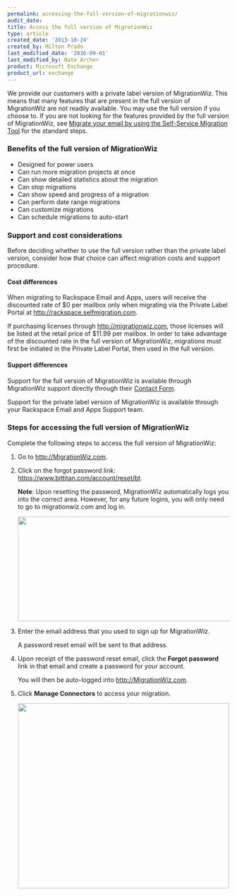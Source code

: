 ```yaml
---
permalink: accessing-the-full-version-of-migrationwiz/
audit_date:
title: Access the full version of MigrationWiz
type: article
created_date: '2013-10-24'
created_by: Milton Prado
last_modified_date: '2016-09-01'
last_modified_by: Nate Archer
product: Microsoft Exchange
product_url: exchange
---
```


We provide our customers with a private label version of MigrationWiz.
This means that many features that are present in the full version of
MigrationWiz are not readily available. You may use the full version if
you choose to. If you are not looking for the features provided by the
full version of MigrationWiz, see
[Migrate your email by using the Self-Service Migration Tool](/how-to/migrate-your-email-by-using-the-self-service-migration-tool)
for the standard steps.

### Benefits of the full version of MigrationWiz

- Designed for power users
- Can run more migration projects at once
- Can show detailed statistics about the migration
- Can stop migrations
- Can show speed and progress of a migration
- Can perform date range migrations
- Can customize migrations
- Can schedule migrations to auto-start

### Support and cost considerations

Before deciding whether to use the full version rather than the private label version,
consider how that choice can affect migration costs and support procedure.

#### Cost differences

When migrating to Rackspace Email and Apps, users will receive
the discounted rate of $0 per mailbox only when migrating via
the Private Label Portal at <http://rackspace.selfmigration.com>.  

If purchasing licenses through <http://migrationwiz.com>, those licenses
will be listed at the retail price of $11.99 per mailbox.  In order
to take advantage of the discounted rate in the full version of
MigrationWiz, migrations must first be initiated in the Private Label
Portal, then used in the full version.

#### Support differences

Support for the full version of MigrationWiz is available
through MigrationWiz support directly through their [Contact Form](https://www.migrationwiz.com/Public/ContactUs.aspx).

Support for the private label version of MigrationWiz is
available through your Rackspace Email and Apps Support team.  

### Steps for accessing the full version of MigrationWiz

Complete the following steps to access the full version of MigrationWiz:

1. Go to <http://MigrationWiz.com>.

2. Click on the forgot password link:
   <https://www.bittitan.com/account/reset/bt>.

   **Note**:
   Upon resetting the password, MigrationWiz automatically
   logs you into the correct area. However, for any future logins,
   you will only need to go to migrationwiz.com and log in.

   <img src="{% asset_path exchange/accessing-the-full-version-of-migrationwiz/FullMigrationWiz1.png %}" width="552" height="237" />

3. Enter the email address that you used to sign up for MigrationWiz.

   A password reset email will be sent to that address.

4. Upon receipt of the password reset email, click the **Forgot
   password** link in that email and create a password for your account.

   You will then be auto-logged into <http://MigrationWiz.com>.

5. Click **Manage Connectors** to access your migration.

   <img src="{% asset_path exchange/accessing-the-full-version-of-migrationwiz/FullMigrationWiz2.png %}" width="478" height="419" />
